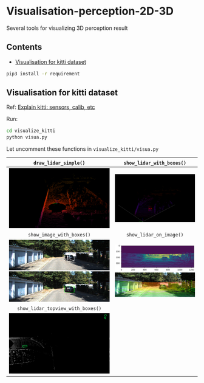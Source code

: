 # Visualisation-perception-2D-3D

Several tools for visualizing 3D perception result

## Contents

- [Visualisation for kitti dataset](#visualisation-for-kitti-dataset)

```bash
pip3 install -r requirement
```

## Visualisation for kitti dataset

Ref: [Explain kitti: sensors, calib, etc](https://maiminh1996.github.io/biblio-self-driving-cars/)

Run:

```bash
cd visualize_kitti
python visua.py
```

Let uncomment these functions in `visualize_kitti/visua.py`  

| `draw_lidar_simple()` | `show_lidar_with_boxes()` |
| :--: | :--: | 
| ![](imgs/lidar_all.png) | ![](imgs/lidar_with_box.png) |
| `show_image_with_boxes()` | `show_lidar_on_image()` | 
| ![](imgs/image_with_box_3d.png) <br/> ![](imgs/image_with_box_2d.png) | ![](imgs/lidar_range_view.png) <br/> ![](imgs/lidar_projection_image.png) |
| `show_lidar_topview_with_boxes()` | |
| ![](imgs/lidar_topview_hori.png) | |
